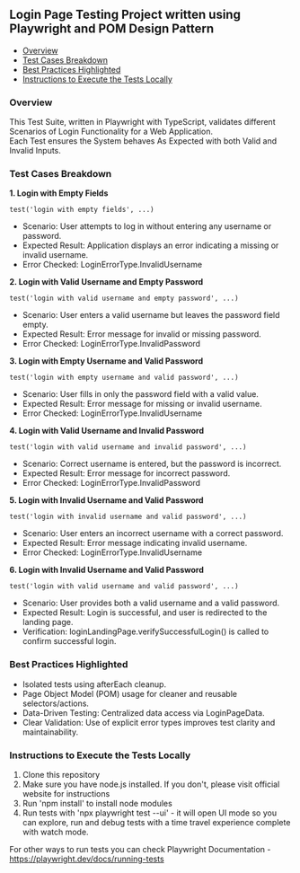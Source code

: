 ## Login Page Testing Project written using Playwright and POM Design Pattern  

* [Overview](#overview)
* [Test Cases Breakdown](#test-cases-breakdown)
* [Best Practices Highlighted](#best-practices-highlighted)
* [Instructions to Execute the Tests Locally](#instructions-to-execute-the-tests-locally)  

### Overview  
This Test Suite, written in Playwright with TypeScript, validates different Scenarios of Login Functionality for a Web Application.  
Each Test ensures the System behaves As Expected with both Valid and Invalid Inputs.  

### Test Cases Breakdown
**1. Login with Empty Fields** 
```
test('login with empty fields', ...)
```
* Scenario: User attempts to log in without entering any username or password.  
* Expected Result: Application displays an error indicating a missing or invalid username.  
* Error Checked: LoginErrorType.InvalidUsername
  
**2. Login with Valid Username and Empty Password** 
```
test('login with valid username and empty password', ...)
```
* Scenario: User enters a valid username but leaves the password field empty.  
* Expected Result: Error message for invalid or missing password.  
* Error Checked: LoginErrorType.InvalidPassword
  
**3. Login with Empty Username and Valid Password** 
```
test('login with empty username and valid password', ...)
```
* Scenario: User fills in only the password field with a valid value.
* Expected Result: Error message for missing or invalid username.
* Error Checked: LoginErrorType.InvalidUsername
  
**4. Login with Valid Username and Invalid Password**  
```
test('login with valid username and invalid password', ...)
```
* Scenario: Correct username is entered, but the password is incorrect.  
* Expected Result: Error message for incorrect password.  
* Error Checked: LoginErrorType.InvalidPassword

**5. Login with Invalid Username and Valid Password**  
```
test('login with invalid username and valid password', ...)
```
* Scenario: User enters an incorrect username with a correct password.
* Expected Result: Error message indicating invalid username.
* Error Checked: LoginErrorType.InvalidUsername

**6. Login with Invalid Username and Valid Password**  
```
test('login with valid username and valid password', ...)
```
* Scenario: User provides both a valid username and a valid password.
* Expected Result: Login is successful, and user is redirected to the landing page.
* Verification: loginLandingPage.verifySuccessfulLogin() is called to confirm successful login.

### Best Practices Highlighted
* Isolated tests using afterEach cleanup.
* Page Object Model (POM) usage for cleaner and reusable selectors/actions.
* Data-Driven Testing: Centralized data access via LoginPageData.
* Clear Validation: Use of explicit error types improves test clarity and maintainability.

### Instructions to Execute the Tests Locally
1) Clone this repository
2) Make sure you have node.js installed. If you don't, please visit official website for instructions
3) Run 'npm install' to install node modules
4) Run tests with 'npx playwright test --ui' - it will open UI mode so you can explore,
run and debug tests with a time travel experience complete with watch mode.

For other ways to run tests you can check Playwright Documentation - https://playwright.dev/docs/running-tests



